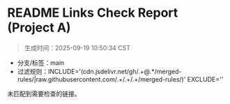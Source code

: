# README Links Check Report (Project A)

> 生成时间：2025-09-19 10:50:34 CST

- 分支/标签：main
- 过滤规则：INCLUDE='(cdn\.jsdelivr\.net/gh/.+@.*/merged-rules/|raw\.githubusercontent\.com/.+/.+/.+/merged-rules/)' EXCLUDE=''

未匹配到需要检查的链接。
